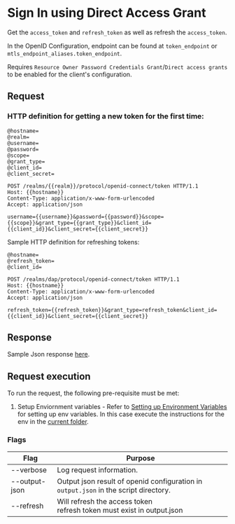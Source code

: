 # Sign In using Direct Access Grant

Get the `access_token` and `refresh_token` as well as refresh the `access_token`.

In the OpenID Configuration, endpoint can be found at `token_endpoint` or `mtls_endpoint_aliases.token_endpoint`.

Requires `Resource Owner Password Credentials Grant`/`Direct access grants` to be enabled for the client's configuration.

## Request

### HTTP definition for getting a new token for the first time:

```http
@hostname=
@realm=
@username=
@password=
@scope=
@grant_type=
@client_id=
@client_secret=

POST /realms/{{realm}}/protocol/openid-connect/token HTTP/1.1
Host: {{hostname}}
Content-Type: application/x-www-form-urlencoded
Accept: application/json

username={{username}}&password={{password}}&scope={{scope}}&grant_type={{grant_type}}&client_id={{client_id}}&client_secret={{client_secret}}
```

Sample HTTP definition for refreshing tokens:

```http
@hostname=
@refresh_token=
@client_id=

POST /realms/dap/protocol/openid-connect/token HTTP/1.1
Host: {{hostname}}
Content-Type: application/x-www-form-urlencoded
Accept: application/json

refresh_token={{refresh_token}}&grant_type=refresh_token&client_id={{client_id}}&client_secret={{client_secret}}
```

## Response

Sample Json response [here](./sample_response.json).

## Request execution

To run the request, the following pre-requisite must be met:

1. Setup Enviornment variables - Refer to [Setting up Environment Variables](../README.md#environment-variables) for setting up env variables. In this case execute the instructions for the env in the [current folder](./env.sh.template).

### Flags

<table>
    <thead>
        <th>Flag</th>
        <th>Purpose</th>
    </thead>
    <tbody>
        <tr>
            <td>--verbose</td>
            <td>Log request information.</td>
        </tr>
        <tr>
            <td>--output-json</td>
            <td>Output json result of openid configuration in <code>output.json</code> in the script directory.</td>
        </tr>
        <tr>
            <td>--refresh</td>
            <td>
                <div>Will refresh the access token</div>
                <div>refresh token must exist in output.json</div>
            </td>
        </tr>
    </tbody>
</table>
